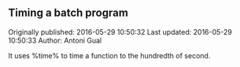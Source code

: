 ## Timing a batch program

Originally published: 2016-05-29 10:50:32
Last updated: 2016-05-29 10:50:33
Author: Antoni Gual

It uses %time% to time a function to the hundredth of second.